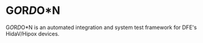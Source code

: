 G*O*R*D*O*N
============

G*O*R*D*O*N is an automated integration and system test framework for DFE's HidaV/Hipox devices.
